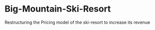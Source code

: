 # Big-Mountain-Ski-Resort
Restructuring the Pricing model of the ski-resort to increase its revenue
